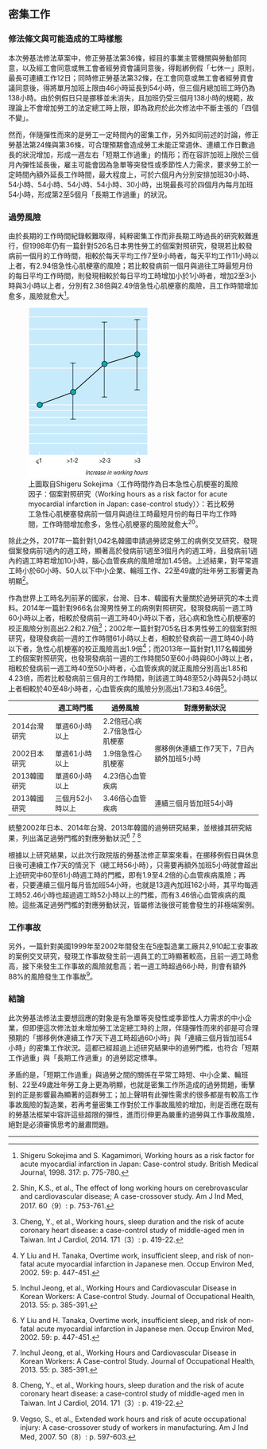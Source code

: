 ## 密集工作

### 修法條文與可能造成的工時樣態

本次勞基法修法草案中，修正勞基法第36條，經目的事業主管機關與勞動部同意，以及經工會同意或無工會者經勞資會議同意後，得鬆綁例假「七休一」原則，最長可連續工作12日；同時修正勞基法第32條，在工會同意或無工會者經勞資會議同意後，得將單月加班上限由46小時延長到54小時，但三個月總加班工時仍為138小時。由於例假日只是挪移並未消失，且加班仍受三個月138小時的規範，故理論上不會增加勞工的法定總工時上限，即為政府於此次修法中不斷主張的「四個不變」。

然而，伴隨彈性而來的是勞工一定時間內的密集工作，另外如同前述的討論，修正勞基法第24條與第36條，可合理預期會造成勞工未能正常週休、連續工作日數過長的狀況增加，形成一週左右「短期工作過重」的情形；而在容許加班上限於三個月內彈性延長後，雇主可能會因為急單等突發性或季節性人力需求，要求勞工於一定時間內額外延長工作時間，最大程度上，可於六個月內分別安排加班30小時、54小時、54小時、54小時、54小時、30小時，出現最長可於四個月內每月加班54小時，形成第2至5個月「長期工作過重」的狀況。

### 過勞風險

由於長期的工作時間紀錄較難取得，純粹密集工作而非長期工時過長的研究較難進行，但1998年仍有一篇針對526名日本男性勞工的個案對照研究，發現若比較發病前一個月的工作時間，相較於每天平均工作7至9小時者，每天平均工作11小時以上者，有2.94倍急性心肌梗塞的風險；若比較發病前一個月與過往工時最短月份的每日平均工作時間，則發現相較於每日平均工時增加小於1小時者，增加2至3小時與3小時以上者，分別有2.38倍與2.49倍急性心肌梗塞的風險，且工作時間增加愈多，風險就愈大[^20]。

<figure>
  <img src="images/image3.png">
  <figcaption>上圖取自Shigeru Sokejima〈工作時間作為日本急性心肌梗塞的風險因子：個案對照研究（Working hours as a risk factor for acute myocardial infarction in Japan: case-control study）〉：若比較勞工急性心肌梗塞發病前一個月與過往工時最短月份的每日平均工作時間，工作時間增加愈多，急性心肌梗塞的風險就愈大<sup>20</sup>。</figcaption>
</figure>

除此之外，2017年一篇針對1,042名韓國申請過勞認定勞工的病例交叉研究，發現個案發病前1週內的週工時，顯著高於發病前1週至3個月內的週工時，且發病前1週內的週工時若增加10小時，腦心血管疾病的風險增加1.45倍。上述結果，對平常週工時小於60小時、50人以下中小企業、輪班工作、22至49歲的壯年勞工影響更為明顯[^21]。

作為世界上工時名列前茅的國家，台灣、日本、韓國有大量關於過勞研究的本土資料。2014年一篇針對966名台灣男性勞工的病例對照研究，發現發病前一週工時60小時以上者，相較於發病前一週工時40小時以下者，冠心病和急性心肌梗塞的校正風險分別高出2.2和2.7倍[^7]；2002年一篇針對705名日本男性勞工的個案對照研究，發現發病前一週的工作時間61小時以上者，相較於發病前一週工時40小時以下者，急性心肌梗塞的校正風險高出1.9倍[^22]；而2013年一篇針對1,117名韓國勞工的個案對照研究，也發現發病前一週的工作時間50至60小時與60小時以上者，相較於發病前一週工時40至50小時者，心血管疾病的就正風險分別高出1.85和4.23倍，而若比較發病前三個月的工作時間，則該週工時48至52小時與52小時以上者相較於40至48小時者，心血管疾病的風險分別高出1.73和3.46倍[^23]。

<table class="table table-bordered table-hover table-condensed">
  <thead>
    <tr>
      <th></th>
      <th>週工時門檻</th>
      <th>過勞風險</th>
      <th>對應勞動狀況</th>
    </tr>
  </thead>
  <tbody>
    <tr>
      <td>2014台灣研究</td>
      <td>單週60小時以上</td>
      <td>2.2倍冠心病<br/>2.7倍急性心肌梗塞</td>
      <td rowspan="3">挪移例休連續工作7天下，7日內額外加班5小時</td>
    </tr>
    <tr>
      <td>2002日本研究</td>
      <td>單週61小時以上</td>
      <td>1.9倍急性心肌梗塞</td>
    </tr>
    <tr>
      <td>2013韓國研究</td>
      <td>單週60小時以上</td>
      <td>4.23倍心血管疾病</td>
    </tr>
    <tr>
      <td>2013韓國研究</td>
      <td>三個月52小時以上</td>
      <td>3.46倍心血管疾病</td>
      <td>連續三個月皆加班54小時</td>
    </tr>
  </tbody>
</table>

統整2002年日本、2014年台灣、2013年韓國的過勞研究結果，並根據其研究結果，列出滿足過勞門檻的對應勞動狀況[^22] [^23] [^7]

根據以上研究結果，以此次行政院版的勞基法修正草案來看，在挪移例假日與休息日後可連續工作7天的情況下（總工時56小時），只需要再額外加班5小時就會超出上述研究中60至61小時週工時的門檻，即有1.9至4.2倍的心血管疾病風險；再者，只要連續三個月每月皆加班54小時，也就是13週內加班162小時，其平均每週工時52.46小時也超過週工時52小時以上的門檻，而有3.46倍心血管疾病的風險。這些滿足過勞門檻的對應勞動狀況，皆屬修法後很可能會發生的非極端案例。

### 工作事故

另外，一篇針對美國1999年至2002年間發生在5座製造業工廠共2,910起工安事故的案例交叉研究，發現工作事故發生前一週員工的工時顯著較高，且前一週工時愈高，接下來發生工作事故的風險就愈高；若一週工時超過66小時，則會有額外88%的風險發生工作事故[^24]。

### 結論

此次勞基法修法主要想回應的對象是有急單等突發性或季節性人力需求的中小企業，但即便這次修法並未增加勞工法定總工時的上限，伴隨彈性而來的卻是可合理預期的「挪移例休連續工作7天下週工時超過60小時」與「連續三個月皆加班54小時」的密集工作狀況。這都已經超過上述研究結果中的過勞門檻，也符合「短期工作過重」與「長期工作過重」的過勞認定標準。

矛盾的是，「短期工作過重」與過勞之間的關係在平常工時短、中小企業、輪班制、22至49歲壯年勞工身上更為明顯，也就是密集工作所造成的過勞問題，衝擊到的正是影響最為顯著的這群勞工；加上聲明有此彈性需求的很多都是有較高工作事故風險的製造業，若再考量密集工作對於工作事故風險的增加，則是否應在既有的勞基法框架中容許這些超限的彈性，進而衍伸更為嚴重的過勞與工作事故風險，絕對是必須審慎思考的嚴肅問題。

-----

[^7]: Cheng, Y., et al., Working hours, sleep duration and the risk of acute coronary heart disease: a case-control study of middle-aged men in Taiwan. Int J Cardiol, 2014. 171（3）: p. 419-22.
[^20]: Shigeru Sokejima and S. Kagamimori, Working hours as a risk factor for acute myocardial infarction in Japan: Case-control study. British Medical Journal, 1998. 317: p. 775-780.
[^21]: Shin, K.S., et al., The effect of long working hours on cerebrovascular and cardiovascular disease; A case-crossover study. Am J Ind Med, 2017. 60（9）: p. 753-761.
[^22]: Y Liu and H. Tanaka, Overtime work, insufficient sleep, and risk of non-fatal acute myocardial infarction in Japanese men. Occup Environ Med, 2002. 59: p. 447-451.
[^23]: Inchul Jeong, et al., Working Hours and Cardiovascular Disease in Korean Workers: A Case-control Study. Journal of Occupational Health, 2013. 55: p. 385-391.
[^24]: Vegso, S., et al., Extended work hours and risk of acute occupational injury: A case-crossover study of workers in manufacturing. Am J Ind Med, 2007. 50（8）: p. 597-603.
